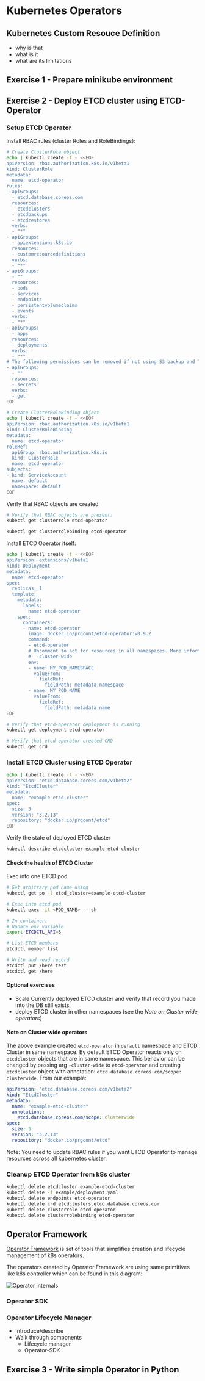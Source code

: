 # Kubernetes Operators

## Kubernetes Custom Resouce Definition

- why is that
- what is it
- what are its limitations

## Exercise 1 - Prepare minikube environment

## Exercise 2 - Deploy ETCD cluster using ETCD-Operator

### Setup ETCD Operator 

Install RBAC rules (cluster Roles and RoleBindings):
```bash 
# Create ClusterRole object
echo | kubectl create -f - <<EOF
apiVersion: rbac.authorization.k8s.io/v1beta1
kind: ClusterRole
metadata:
  name: etcd-operator
rules:
- apiGroups:
  - etcd.database.coreos.com
  resources:
  - etcdclusters
  - etcdbackups
  - etcdrestores
  verbs:
  - "*"
- apiGroups:
  - apiextensions.k8s.io
  resources:
  - customresourcedefinitions
  verbs:
  - "*"
- apiGroups:
  - ""
  resources:
  - pods
  - services
  - endpoints
  - persistentvolumeclaims
  - events
  verbs:
  - "*"
- apiGroups:
  - apps
  resources:
  - deployments
  verbs:
  - "*"
# The following permissions can be removed if not using S3 backup and TLS
- apiGroups:
  - ""
  resources:
  - secrets
  verbs:
  - get
EOF

# Create ClusterRoleBinding object
echo | kubectl create -f - <<EOF
apiVersion: rbac.authorization.k8s.io/v1beta1
kind: ClusterRoleBinding
metadata:
  name: etcd-operator
roleRef:
  apiGroup: rbac.authorization.k8s.io
  kind: ClusterRole
  name: etcd-operator
subjects:
- kind: ServiceAccount
  name: default
  namespace: default
EOF
```

Verify that RBAC objects are created
```bash
# Verify that RBAC objects are present:
kubectl get clusterrole etcd-operator

kubectl get clusterrolebinding etcd-operator
```

Install ETCD Operator itself:
```bash
echo | kubectl create -f - <<EOF
apiVersion: extensions/v1beta1
kind: Deployment
metadata:
  name: etcd-operator
spec:
  replicas: 1
  template:
    metadata:
      labels:
        name: etcd-operator
    spec:
      containers:
      - name: etcd-operator
        image: docker.io/prgcont/etcd-operator:v0.9.2
        command:
        - etcd-operator
        # Uncomment to act for resources in all namespaces. More information in doc/clusterwide.md
        #- -cluster-wide
        env:
        - name: MY_POD_NAMESPACE
          valueFrom:
            fieldRef:
              fieldPath: metadata.namespace
        - name: MY_POD_NAME
          valueFrom:
            fieldRef:
              fieldPath: metadata.name
EOF

# Verify that etcd-operator deployment is running
kubectl get deployment etcd-operator

# Verify that etcd-operator created CRD 
kubectl get crd
```

### Install ETCD Cluster using ETCD Operator

```bash
echo | kubectl create -f - <<EOF
apiVersion: "etcd.database.coreos.com/v1beta2"
kind: "EtcdCluster"
metadata:
  name: "example-etcd-cluster"
spec:
  size: 3
  version: "3.2.13"
  repository: "docker.io/prgcont/etcd"
EOF
```

Verify the state of deployed ETCD cluster
```bash
kubectl describe etcdcluster example-etcd-cluster
```

#### Check the health of ETCD Cluster ####

Exec into one ETCD pod
```bash
# Get arbitrary pod name using 
kubectl get po -l etcd_cluster=example-etcd-cluster

# Exec into etcd pod
kubectl exec -it <POD_NAME> -- sh

# In container:
# Update env variable
export ETCDCTL_API=3

# List ETCD members 
etcdctl member list

# Write and read record
etcdctl put /here test
etcdctl get /here
```

#### Optional exercises ####

- Scale Currently deployed ETCD cluster and verify that record you made into the DB still exists,
- deploy ETCD cluster in other namespaces (see the *Note on Cluster wide operators*)

#### Note on Cluster wide operators ####

The above example created `etcd-operator` in `default` namespace and ETCD Cluster in same namespace. 
By default ETCD Operator reacts only on `etcdcluster` objects that are in same namespace. This behavior can be changed by passing arg `-cluster-wide` to `etcd-operator` and creating `etcdcluster` object with annotation: `etcd.database.coreos.com/scope: clusterwide`. From our example: 

```yaml
apiVersion: "etcd.database.coreos.com/v1beta2"
kind: "EtcdCluster"
metadata:
  name: "example-etcd-cluster"
  annotations:
    etcd.database.coreos.com/scope: clusterwide
spec:
  size: 3
  version: "3.2.13"
  repository: "docker.io/prgcont/etcd"
```

Note: You need to update RBAC rules if you want ETCD Operator to manage resources across all kubernetes cluster. 

### Cleanup ETCD Operator from k8s cluster

```bash
kubectl delete etcdcluster example-etcd-cluster
kubectl delete -f example/deployment.yaml
kubectl delete endpoints etcd-operator
kubectl delete crd etcdclusters.etcd.database.coreos.com
kubectl delete clusterrole etcd-operator
kubectl delete clusterrolebinding etcd-operator
```

## Operator Framework

[Operator Framework](https://coreos.com/operators/) is set of tools that simplifies creation and lifecycle management of k8s operators.

The operators created by Operator Framework are using same primitives like k8s controller which can be found in this diagram:

![Operator internals](./pic/operator_sdk_internals.jpeg "source: https://itnext.io/under-the-hood-of-the-operator-sdk-eebc8fdeebbf")

### Operator SDK ###

 

### Operator Lifecycle Manager ###


- Introduce/describe
- Walk through components
  - Lifecycle manager
  - Operator-SDK
 
## Exercise 3 - Write simple Operator in Python
